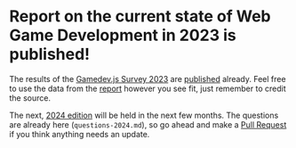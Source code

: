 # Report on the current state of Web Game Development in 2023 is published!
The results of the [Gamedev.js Survey 2023](https://gamedevjs.com/survey/2023/) are [published](https://gamedevjs.com/survey/report-on-the-current-state-of-web-game-development-in-2023-is-now-published/) already. Feel free to use the data from the [report](https://gamedevjs.com/dl/gamedevjs-survey-2023-report.pdf) however you see fit, just remember to credit the source.

The next, [2024 edition](https://gamedevjs.com/survey/2024/) will be held in the next few months. The questions are already here (`questions-2024.md`), so go ahead and make a [Pull Request](https://github.com/GamedevJS/Gamedev.js-Survey/pulls) if you think anything needs an update.
